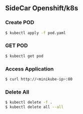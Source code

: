 ## SideCar Openshift/k8s

### Create POD
```bash
$ kubectl apply -f pod.yaml
```

### GET POD
```bash
$ kubectl get pod
```

### Access Application
```bash
$ curl http://<minikube-ip>:80
```

### Delete All
```bash
$ kubectl delete -f .
$ kubectl delete all --all
```
